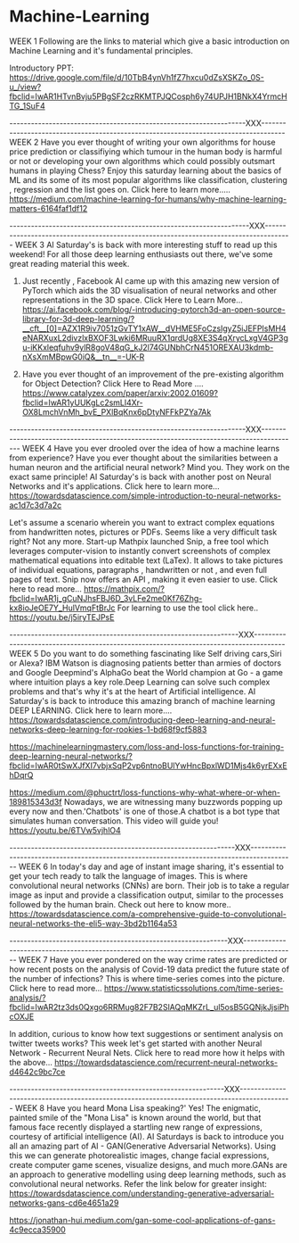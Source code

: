 # Machine-Learning


WEEK 1
Following are the links to material which give a basic introduction on Machine Learning and it's fundamental principles.

Introductory PPT:
https://drive.google.com/file/d/10TbB4ynVh1fZ7hxcu0dZsXSKZo_0S-u_/view?fbclid=IwAR1HTvnBvju5PBgSF2czRKMTPJQCosph6y74UPJH1BNkX4YrmcHTG_1SuF4

------------------------------------------------------------------XXX------------------------------------------------------------------------------------
WEEK 2
Have you ever thought of writing your own algorithms for house price prediction or classifiying which tumour in the human body is harmful or not or developing your own algorithms which could possibly outsmart humans in playing Chess?
Enjoy this saturday learning about the basics of ML and its some of its most popular algorithms like classification, clustering , regression and the list goes on.
Click here to learn more.....
https://medium.com/machine-learning-for-humans/why-machine-learning-matters-6164faf1df12

-------------------------------------------------------------------XXX-------------------------------------------------------------------------------------
WEEK 3
AI Saturday's is back with more interesting stuff to read up this weekend!
For all those deep learning enthusiasts out there, we've some great reading material this week.
1) Just recently , Facebook AI came up with this amazing new version of PyTorch which aids the 3D visualisation of neural networks and other representations in the 3D space.
Click Here to Learn More...
https://ai.facebook.com/blog/-introducing-pytorch3d-an-open-source-library-for-3d-deep-learning/?__cft__[0]=AZX1R9iv7051zGvTY1xAW__dVHME5FoCzsIgyZ5iJEFPIsMH4eNARXuxL2divzlxBXOF3Lwki6MRuuRX1qrdUg8XE3S4qXrycLxgV4GP3gu-iKKxleqfuhv9ylR8goV48qG_kJ2l74GUNbhCrN451OREXAU3kdmb-nXsXmMBpwG0iQ&__tn__=-UK-R

2) Have you ever thought of an improvement of the pre-existing algorithm for Object Detection?
Click Here to Read More ....
https://www.catalyzex.com/paper/arxiv:2002.01609?fbclid=IwAR1yUUKgLc2smLl4Xr-OX8LmchVnMh_bvE_PXlBqKnx6pDtyNFFkPZYa7Ak

------------------------------------------------------------------XXX----------------------------------------------------------------------------------------
WEEK 4
Have you ever drooled over the idea of how a machine learns from experience? Have you ever thought about the similarities between a human neuron and the artificial neural network? Mind you. They work on the exact same principle!
AI Saturday's is back with another post on Neural Networks and it's applications.
Click here to learn more...
https://towardsdatascience.com/simple-introduction-to-neural-networks-ac1d7c3d7a2c

Let's assume a scenario wherein you want to extract complex equations from handwritten notes, pictures or PDFs. Seems like a very difficult task right? Not any more.
Start-up Mathpix launched Snip, a free tool which leverages computer-vision to instantly convert screenshots of complex mathematical equations into editable text (LaTex).
It allows to take pictures of individual equations, paragraphs , handwritten or not , and even full pages of text.
Snip now offers an API , making it even easier to use. 
Click here to read more...
https://mathpix.com/?fbclid=IwAR1j_gCuNJhsFBJ6D_3vLFe2me0Kf76Zhg-kx8ioJeOE7Y_HulVmqFtBrJc
For learning to use the tool click here..
https://youtu.be/j5iryTEJPsE

----------------------------------------------------------------XXX--------------------------------------------------------------------------------------
WEEK 5
Do you want to do something fascinating like Self driving cars,Siri or Alexa? IBM Watson is diagnosing patients better than armies of doctors and Google Deepmind's AlphaGo beat the World champion at Go - a game where 
intuition plays a key role.Deep Learning can solve such complex problems
 and that's why it's at the heart of Artificial intelligence.
AI Saturday's is back to introduce  this amazing branch of machine learning
DEEP LEARNING.
Click here to learn more....
https://towardsdatascience.com/introducing-deep-learning-and-neural-networks-deep-learning-for-rookies-1-bd68f9cf5883

https://machinelearningmastery.com/loss-and-loss-functions-for-training-deep-learning-neural-networks/?fbclid=IwAR0tSwXJfXI7vbjxSqP2vp6ntnoBUlYwHncBpxlWD1Mjs4k6yrEXxEhDqrQ

https://medium.com/@phuctrt/loss-functions-why-what-where-or-when-189815343d3f
Nowadays, we are witnessing many buzzwords popping up every now and then.'Chatbots' is one of those.A chatbot is a bot type that simulates human conversation.
This video will guide you!
https://youtu.be/6TVw5vjhlO4

---------------------------------------------------------------XXX------------------------------------------------------------------------------------------
WEEK 6
In today's day and age of instant image sharing, it's essential to get your tech ready to talk the language of images.
This is where convolutional neural networks (CNNs) are born.
 Their job is to take a regular image as input and provide a classification output, similar to the processes followed by the human brain.
 Check out here to know more..
 https://towardsdatascience.com/a-comprehensive-guide-to-convolutional-neural-networks-the-eli5-way-3bd2b1164a53
 
 -------------------------------------------------------------XXX--------------------------------------------------------------------------------------------
 WEEK 7
 Have you ever pondered on the way crime rates are predicted or how recent posts on the analysis of Covid-19 data predict the future state of the number of infections? This is where time-series comes into the picture.
Click here to read more...
https://www.statisticssolutions.com/time-series-analysis/?fbclid=IwAR2tz3ds0Qxgo6RRMug82F7B2SlAQqMKZrL_ul5osB5GQNjkJjsiPhcOXJE

In addition, curious to know how text suggestions or sentiment analysis on twitter tweets works? 
This week let's get started with another Neural Network - Recurrent Neural Nets.
Click here to read more how it helps with the above...
https://towardsdatascience.com/recurrent-neural-networks-d4642c9bc7ce

------------------------------------------------------------XXX--------------------------------------------------------------------------------------------
WEEK 8
Have you heard Mona Lisa speaking?' Yes! The enigmatic, painted smile of the "Mona Lisa" is known around the world, but that famous face recently displayed a startling new range of expressions, courtesy of artificial intelligence (AI).
AI Saturdays is back to introduce you all an amazing part of AI - GAN(Generative Adversarial Networks).
Using this we can generate photorealistic images, change facial expressions, create computer game scenes, visualize designs, and much more.GANs are an approach to generative modelling using deep learning methods, such as convolutional neural networks.
Refer the link below for greater insight:
https://towardsdatascience.com/understanding-generative-adversarial-networks-gans-cd6e4651a29

https://jonathan-hui.medium.com/gan-some-cool-applications-of-gans-4c9ecca35900
